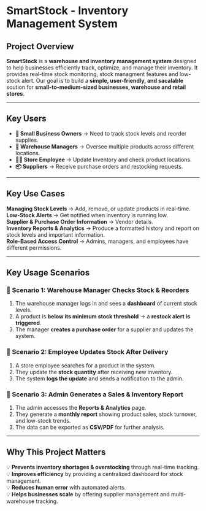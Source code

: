 # SmartStock - Inventory Management System
## Project Overview
**SmartStock** is a **warehouse and inventory management system** designed to help businesses efficiently track, optimize, and manage their inventory. It provides real-time stock monitoring, stock managment features and low-stock alert.
Our goal is to build a **simple, user-friendly, and sacalable** soution for **small-to-medium-sized businesses, warehouse and retail stores**.

---

## Key Users
- **👤 Small Business Owners** -> Need to track stock levels and reorder supplies.
- **👥 Warehouse Managers** -> Oversee multiple products across different locations.
- **👨‍💼 Store Employee** -> Update Inventory and check product locations.
- **📦 Suppliers** -> Receive purchase orders and restocking requests.

---

## Key Use Cases

**Managing Stock Levels** -> Add, remove, or update products in real-time.<br /> 
**Low-Stock Alerts** -> Get notified when inventory is running low.<br /> 
**Supplier & Purchase Order Information** -> Vendor details.<br /> 
**Inventory Reports & Analytics** → Produce a formatted history and report on stock levels and important information.<br /> 
**Role-Based Access Control** -> Admins, managers, and employees have different permissions.

---

## Key Usage Scenarios  
### 🔹 Scenario 1: Warehouse Manager Checks Stock & Reorders  
1. The warehouse manager logs in and sees a **dashboard** of current stock levels.  
2. A product is **below its minimum stock threshold** → a **restock alert is triggered**.  
3. The manager **creates a purchase order** for a supplier and updates the system.

### 🔹 Scenario 2: Employee Updates Stock After Delivery  
1. A store employee searches for a product in the system.  
2. They update the **stock quantity** after receiving new inventory.  
3. The system **logs the update** and sends a notification to the admin.

### 🔹 Scenario 3: Admin Generates a Sales & Inventory Report  
1. The admin accesses the **Reports & Analytics** page.  
2. They generate a **monthly report** showing product sales, stock turnover, and low-stock trends.
3. The data can be exported as **CSV/PDF** for further analysis.

---

## Why This Project Matters  
💡 **Prevents inventory shortages & overstocking** through real-time tracking.  
💡 **Improves efficiency** by providing a centralized dashboard for stock management.  
💡 **Reduces human error** with automated alerts.  
💡 **Helps businesses scale** by offering supplier management and multi-warehouse tracking.  
